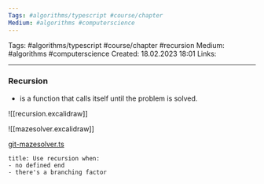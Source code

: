 ```yaml
---
Tags: #algorithms/typescript #course/chapter
Medium: #algorithms #computerscience
---
```

Tags: #algorithms/typescript #course/chapter #recursion
Medium: #algorithms #computerscience
Created: 18.02.2023 18:01
Links:
___

### Recursion
- is a function that calls itself until the problem is solved.

![[recursion.excalidraw]]

![[mazesolver.excalidraw]]

[git-mazesolver.ts](https://github.com/identityapproved/kata-machine/blob/master/src/day1/MazeSolver.ts)

```ad-tip
title: Use recursion when:
- no defined end
- there's a branching factor
```
